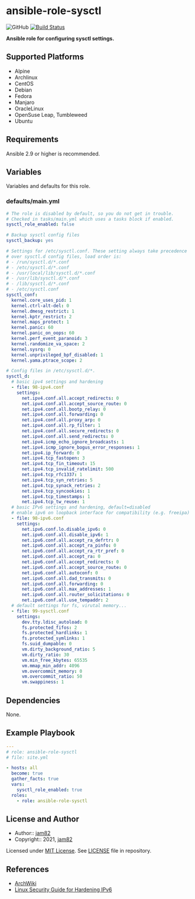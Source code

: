 # ansible-role-sysctl

![GitHub](https://img.shields.io/github/license/jam82/ansible-role-sysctl) [![Build Status](https://travis-ci.org/jam82/ansible-role-sysctl.svg?branch=main)](https://travis-ci.org/jam82/ansible-role-sysctl)

**Ansible role for configuring sysctl settings.**

## Supported Platforms

- Alpine
- Archlinux
- CentOS
- Debian
- Fedora
- Manjaro
- OracleLinux
- OpenSuse Leap, Tumbleweed
- Ubuntu

## Requirements

Ansible 2.9 or higher is recommended.

## Variables

Variables and defaults for this role.

### defaults/main.yml

```yaml
# The role is disabled by default, so you do not get in trouble.
# Checked in tasks/main.yml which uses a tasks block if enabled.
sysctl_role_enabled: false

# Backup sysctl config files
sysctl_backup: yes

# Settings for /etc/sysctl.conf. These setting always take precedence
# over sysctl.d config files, load order is:
# - /run/sysctl.d/*.conf
# - /etc/sysctl.d/*.conf
# - /usr/local/lib/sysctl.d/*.conf
# - /usr/lib/sysctl.d/*.conf
# - /lib/sysctl.d/*.conf
# - /etc/sysctl.conf
sysctl_conf:
  kernel.core_uses_pid: 1
  kernel.ctrl-alt-del: 0
  kernel.dmesg_restrict: 1
  kernel.kptr_restrict: 2
  kernel.maps_protect: 1
  kernel.panic: 60
  kernel.panic_on_oops: 60
  kernel.perf_event_paranoid: 3
  kernel.randomize_va_space: 2
  kernel.sysrq: 0
  kernel.unprivileged_bpf_disabled: 1
  kernel.yama.ptrace_scope: 2

# Config files in /etc/sysctl.d/*.
sysctl_d:
  # basic ipv4 settings and hardening
  - file: 98-ipv4.conf
    settings:
      net.ipv4.conf.all.accept_redirects: 0
      net.ipv4.conf.all.accept_source_route: 0
      net.ipv4.conf.all.bootp_relay: 0
      net.ipv4.conf.all.forwarding: 0
      net.ipv4.conf.all.proxy_arp: 0
      net.ipv4.conf.all.rp_filter: 1
      net.ipv4.conf.all.secure_redirects: 0
      net.ipv4.conf.all.send_redirects: 0
      net.ipv4.icmp_echo_ignore_broadcasts: 1
      net.ipv4.icmp_ignore_bogus_error_responses: 1
      net.ipv4.ip_forward: 0
      net.ipv4.tcp_fastopen: 3
      net.ipv4.tcp_fin_timeout: 15
      net.ipv4.tcp_invalid_ratelimit: 500
      net.ipv4.tcp_rfc1337: 1
      net.ipv4.tcp_syn_retries: 5
      net.ipv4.tcp_synack_retries: 2
      net.ipv4.tcp_syncookies: 1
      net.ipv4.tcp_timestamps: 1
      net.ipv4.tcp_tw_reuse: 1
  # basic IPv6 settings and hardening, default=disabled
  # enable ipv6 on loopback interface for compatibility (e.g. freeipa)
  - file: 98-ipv6.conf
    settings:
      net.ipv6.conf.lo.disable_ipv6: 0
      net.ipv6.conf.all.disable_ipv6: 1
      net.ipv6.conf.all.accept_ra_defrtr: 0
      net.ipv6.conf.all.accept_ra_pinfo: 0
      net.ipv6.conf.all.accept_ra_rtr_pref: 0
      net.ipv6.conf.all.accept_ra: 0
      net.ipv6.conf.all.accept_redirects: 0
      net.ipv6.conf.all.accept_source_route: 0
      net.ipv6.conf.all.autoconf: 0
      net.ipv6.conf.all.dad_transmits: 0
      net.ipv6.conf.all.forwarding: 0
      net.ipv6.conf.all.max_addresses: 1
      net.ipv6.conf.all.router_solicitations: 0
      net.ipv6.conf.all.use_tempaddr: 2
  # default settings for fs, virutal memory...
  - file: 99-sysctl.conf
    settings:
      dev.tty.ldisc_autoload: 0
      fs.protected_fifos: 2
      fs.protected_hardlinks: 1
      fs.protected_symlinks: 1
      fs.suid_dumpable: 0
      vm.dirty_background_ratio: 5
      vm.dirty_ratio: 30
      vm.min_free_kbytes: 65535
      vm.mmap_min_addr: 4096
      vm.overcommit_memory: 0
      vm.overcommit_ratio: 50
      vm.swappiness: 1
```

## Dependencies

None.

## Example Playbook

```yaml
---
# role: ansible-role-sysctl
# file: site.yml

- hosts: all
  become: true
  gather_facts: true
  vars:
    sysctl_role_enabled: true
  roles:
    - role: ansible-role-sysctl
```

## License and Author

- Author:: [jam82](https://github.com/jam82/)
- Copyright:: 2021, [jam82](https://github.com/jam82/)

Licensed under [MIT License](https://opensource.org/licenses/MIT).
See [LICENSE](https://github.com/jam82/ansible-role-sysctl/blob/master/LICENSE) file in repository.

## References

- [ArchWiki](https://wiki.archlinux.org/index.php/sysctl)
- [Linux Security Guide for Hardening IPv6](https://linux-audit.com/linux-security-guide-for-hardening-ipv6/)

